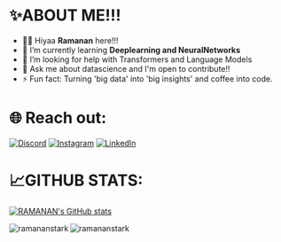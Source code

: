 # ✨ABOUT ME!!!

- 🙋‍♂️ Hiyaa **Ramanan** here!!!
- 🌱 I’m currently learning **Deeplearning and NeuralNetworks**
- 🤔 I’m looking for help with Transformers and Language Models
- 💬 Ask me about datascience and I'm open to contribute!!
- ⚡ Fun fact: Turning 'big data' into 'big insights' and coffee into code.

# 🌐 Reach out:
[![Discord](https://img.shields.io/badge/Discord-%237289DA.svg?logo=discord&logoColor=white)](https://discord.gg/https://discord.gg/RamananStark#7333) [![Instagram](https://img.shields.io/badge/Instagram-%23E4405F.svg?logo=Instagram&logoColor=white)](https://www.instagram.com/ramanan_venkateshwaran/) [![LinkedIn](https://img.shields.io/badge/LinkedIn-%230077B5.svg?logo=linkedin&logoColor=white)](https://www.linkedin.com/in/ramanan-venkateswaran-190ab5202/)

# 📈GITHUB STATS:
[![RAMANAN's GitHub stats](https://github-readme-stats.vercel.app/api?username=ramananstark&show_icons=true&theme=synthwave)](https://github.com/ramananstark/github-readme-stats)

<p><img align="left" src="https://github-readme-stats.vercel.app/api/top-langs?username=ramananstark&show_icons=true&theme=synthwave&locale=en&layout=compact" alt="ramananstark" /></p>


<p><img align="center" src="https://github-readme-streak-stats.herokuapp.com/?user=ramananstark&theme=synthwave" alt="ramananstark" /></p>
